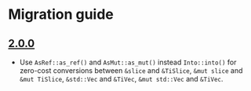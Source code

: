 # Migration guide

## [2.0.0]

- Use `AsRef::as_ref()` and `AsMut::as_mut()` instead `Into::into()`
  for zero-cost conversions between `&slice` and `&TiSlice`, `&mut slice` and `&mut TiSlice`,
  `&std::Vec` and `&TiVec`, `&mut std::Vec` and `&TiVec`.

[2.0.0]: https://github.com/zheland/typed-index-collections/compare/v1.1.0...v2.0.0
